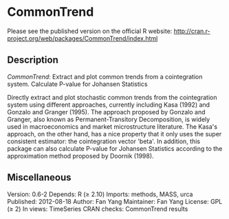 CommonTrend
===========

Please see the published version on the official R website: http://cran.r-project.org/web/packages/CommonTrend/index.html

Description
--------------------
*CommonTrend*:    Extract and plot common trends from a cointegration system. Calculate P-value for Johansen Statistics

Directly extract and plot stochastic common trends from the cointegration system using different approaches, currently including Kasa (1992) and Gonzalo and Granger (1995). The approach proposed by Gonzalo and Granger, also known as Permanent-Transitory Decomposition, is widely used in macroeconomics and market microstructure literature. The Kasa's approach, on the other hand, has a nice property that it only uses the super consistent estimator: the cointegration vector 'beta'. In addition, this package can also calculate P-value for Johansen Statistics according to the approximation method proposed by Doornik (1998).

Miscellaneous
--------------------

Version:  0.6-2
Depends:	R (≥ 2.10)
Imports:	methods, MASS, urca
Published:	2012-08-18
Author:	Fan Yang
Maintainer:	Fan Yang <yfno1 at msn.com>
License:	GPL (≥ 2)
In views:	TimeSeries
CRAN checks:	CommonTrend results
